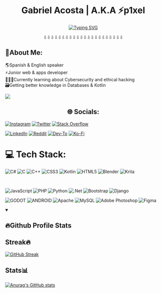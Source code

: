 <br>
<h1 align="center">Gabriel Acosta | A.K.A ⚡p1xel</h1>

<!--Typing SVG credit to DenverCoder1-->
<div align="center">
<a href="https://git.io/typing-svg" ><img src="https://readme-typing-svg.demolab.com?font=Fira+Code&pause=1000&color=8452F1&center=true&vCenter=true&width=435&lines=Welcome!;Glowing+up+for+a+better+me;Focused+to+Learn+More.+.+." alt="Typing SVG" /></a>
<p align="center">⇩⇩⇩⇩⇩⇩⇩⇩⇩⇩⇩⇩⇩⇩⇩⇩⇩⇩⇩⇩⇩⇩</p>
</div>
  
## 🐺About Me:
🌎Spanish & English speaker<br>⚡Junior web & apps developer<br>👨🏻‍💻Currently learning about Cybersecurity and ethical hacking<br>🗃️Getting better knowledge in Databases & Kotlin<br>

[![](https://visitcount.itsvg.in/api?id=p1xel07&icon=8&color=6&)](https://visitcount.itsvg.in)
<br>

<h2 align="center">🌐 Socials:</h2>

[![Instagram](https://img.shields.io/badge/Instagram-506CE9?style=for-the-badge&logo=instagram&logoColor=white)](https://instagram.com/gabo_0477) 
[![Twitter](https://img.shields.io/badge/Twitter-506CE9?style=for-the-badge&logo=twitter&logoColor=white)](https://twitter.com/p1xel1704)
[![Stack Overflow](https://img.shields.io/badge/Stackoverflow-506CE9?style=for-the-badge&logo=stack-overflow&logoColor=white)](https://stackoverflow.com/users/p1xel)
<br>


[![LinkedIn](https://img.shields.io/badge/LinkedIn-506CE9?style=for-the-badge&logo=linkedin&logoColor=white)](https://linkedin.com/in/-p1xel) 
[![Reddit](https://img.shields.io/badge/Reddit-506CE9?style=for-the-badge&logo=reddit&logoColor=white)](https://reddit.com/user/-p1xel) 
[![Dev-To](https://img.shields.io/badge/Dev-506CE9?style=for-the-badge&logo=dev.to&logoColor=white)](https://dev.to/p1xel)
[![Ko-Fi](https://img.shields.io/badge/Ko--fi-506CE9?style=for-the-badge&logo=ko-fi&logoColor=white)](https://ko-fi.com/p1xel)

# 💻 Tech Stack:
![C#](https://img.shields.io/badge/c%23-3D7DD5.svg?style=for-the-badge&logo=c-sharp&logoColor=white) 
![C](https://img.shields.io/badge/c-3D7DD5.svg?style=for-the-badge&logo=c&logoColor=white) 
![C++](https://img.shields.io/badge/c++-3D7DD5.svg?style=for-the-badge&logo=c%2B%2B&logoColor=white) 
![CSS3](https://img.shields.io/badge/css3-3D7DD5.svg?style=for-the-badge&logo=css3&logoColor=white) 
![Kotlin](https://img.shields.io/badge/kotlin-3D7DD5.svg?style=for-the-badge&logo=kotlin&logoColor=white) 
![HTML5](https://img.shields.io/badge/html5-3D7DD5.svg?style=for-the-badge&logo=html5&logoColor=white)
![Blender](https://img.shields.io/badge/blender-3D7DD5.svg?style=for-the-badge&logo=blender&logoColor=white)
![Krita](https://img.shields.io/badge/Krita-3D7DD5.svg?style=for-the-badge&logo=krita&logoColor=EEF37B)

<br>

![JavaScript](https://img.shields.io/badge/javascript-46B7F3.svg?style=for-the-badge&logo=javascript&logoColor=%23F7DF1E) 
![PHP](https://img.shields.io/badge/php-46B7F3.svg?style=for-the-badge&logo=php&logoColor=white) 
![Python](https://img.shields.io/badge/python-46B7F3?style=for-the-badge&logo=python&logoColor=ffdd54) 
![.Net](https://img.shields.io/badge/.NET-46B7F3?style=for-the-badge&logo=.net&logoColor=white) 
![Bootstrap](https://img.shields.io/badge/bootstrap-46B7F3.svg?style=for-the-badge&logo=bootstrap&logoColor=white) 
![Django](https://img.shields.io/badge/django-46B7F3.svg?style=for-the-badge&logo=django&logoColor=white) 
<br>

![GODOT](https://img.shields.io/badge/godot-5149D0.svg?style=for-the-badge&logo=godot-engine&logoColor=white) 
![ANDROID](https://img.shields.io/badge/android-5149D0.svg?style=for-the-badge&logo=android&logoColor=%a4c639) 
![Apache](https://img.shields.io/badge/apache-5149D0.svg?style=for-the-badge&logo=apache&logoColor=white) 
![MySQL](https://img.shields.io/badge/mysql-5149D0.svg?style=for-the-badge&logo=mysql&logoColor=white) 
![Adobe Photoshop](https://img.shields.io/badge/adobephotoshop-5149D0.svg?style=for-the-badge&logo=adobephotoshop&logoColor=white) 
![Figma](https://img.shields.io/badge/figma-5149D0.svg?style=for-the-badge&logo=figma&logoColor=white) 




  
<details open> 
<summary><h2>🔥Github Profile Stats</h2></summary>
  
<!--Langs-->
<!--[![Top Langs](https://github-readme-stats.vercel.app/api/top-langs/?username=p1xel07&theme=transparent&hide_border=true)](https://github.com/anuraghazra/github-readme-stats)-->
<h2>Streak🔥</h2>
  
[![GitHub Streak](https://streak-stats.demolab.com?user=p1xel07&theme=jolly&hide_border=true&date_format=M%20j%5B%2C%20Y%5D)](https://git.io/streak-stats)
<h2>Stats📊</h2>
  
[![Anurag's GitHub stats](https://github-readme-stats.vercel.app/api?username=p1xel07&theme=jolly&hide_border=true)](https://github.com/anuraghazra/github-readme-stats)
  
</details>


<!-- Proudly created with GPRM ( https://gprm.itsvg.in ) -->
